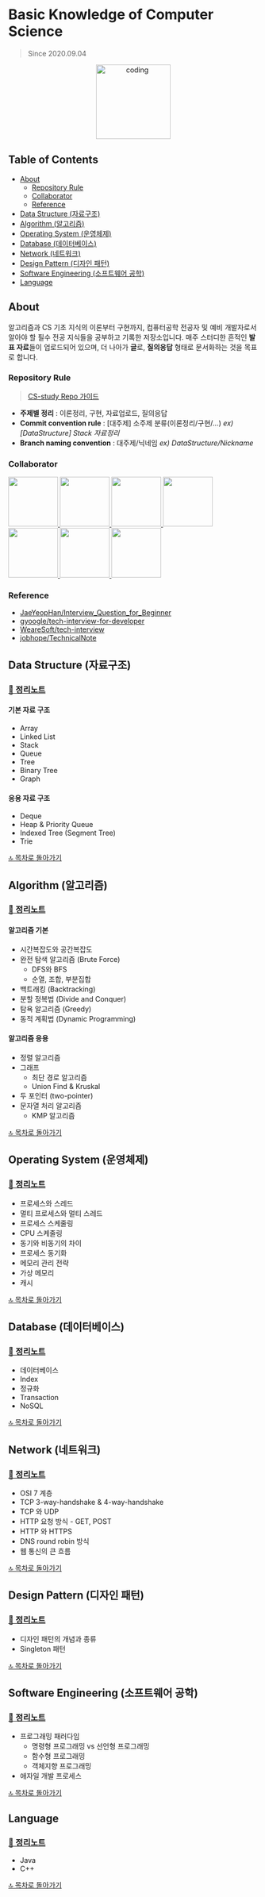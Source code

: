 # Basic Knowledge of Computer Science

> Since 2020.09.04

<p align="center">
  <img src="https://user-images.githubusercontent.com/22045163/111120575-d9370f00-85ae-11eb-8fa3-54f47ed3caa3.png" alt="coding" width="150px" />
</p>

## Table of Contents

- [About](#about)
  - [Repository Rule](#repository-rule)
  - [Collaborator](#collaborator)
  - [Reference](#reference)
- [Data Structure (자료구조)](#data-structure-자료구조)
- [Algorithm (알고리즘)](#algorithm-알고리즘)
- [Operating System (운영체제)](#operating-system-운영체제)
- [Database (데이터베이스)](#database-데이터베이스)
- [Network (네트워크)](#network-네트워크)
- [Design Pattern (디자인 패턴)](#design-pattern-디자인-패턴)
- [Software Engineering (소프트웨어 공학)](#software-engineering-소프트웨어-공학)
- [Language](#language)

## About

알고리즘과 CS 기초 지식의 이론부터 구현까지, 컴퓨터공학 전공자 및 예비 개발자로서 알아야 할 필수 전공 지식들을 공부하고 기록한 저장소입니다. 매주 스터디한 흔적인 **발표 자료**들이 업로드되어 있으며, 더 나아가 **글**로, **질의응답** 형태로 문서화하는 것을 목표로 합니다.

### Repository Rule

> [CS-study Repo 가이드](https://www.notion.so/CS-study-Repo-3428a7e4213345ffa08362c7abea8528)

- **주제별 정리** : 이론정리, 구현, 자료업로드, 질의응답
- **Commit convention rule** : [대주제] 소주제 분류(이론정리/구현/...) _ex) [DataStructure] Stack 자료정리_
- **Branch naming convention** : 대주제/닉네임 _ex) DataStructure/Nickname_

### Collaborator

<p>
<a href="https://github.com/KimKwon">
  <img src="https://github.com/KimKwon.png" width="100">
</a>
<a href="https://github.com/Seogeurim">
  <img src="https://github.com/Seogeurim.png" width="100">
</a>
<a href="https://github.com/yoongoing">
  <img src="https://github.com/yoongoing.png" width="100">
</a>
<a href="https://github.com/3people">
  <img src="https://github.com/3people.png" width="100">
</a>
<a href="https://github.com/wntjq68">
  <img src="https://github.com/wntjq68.png" width="100">
</a>
<a href="https://github.com/Hee-Jae">
  <img src="https://github.com/Hee-Jae.png" width="100">
</a>
<a href="https://github.com/ggjae">
  <img src="https://github.com/ggjae.png" width="100">
</a>
</p>

### Reference

- [JaeYeopHan/Interview_Question_for_Beginner](https://github.com/JaeYeopHan/Interview_Question_for_Beginner)
- [gyoogle/tech-interview-for-developer](https://github.com/gyoogle/tech-interview-for-developer)
- [WeareSoft/tech-interview](https://github.com/WeareSoft/tech-interview)
- [jobhope/TechnicalNote](https://github.com/jobhope/TechnicalNote)

## Data Structure (자료구조)

### [📖 정리노트](./contents/data-structure)

#### 기본 자료 구조

- Array
- Linked List
- Stack
- Queue
- Tree
- Binary Tree
- Graph

#### 응용 자료 구조

- Deque
- Heap & Priority Queue
- Indexed Tree (Segment Tree)
- Trie

[🔝 목차로 돌아가기](#table-of-contents)

## Algorithm (알고리즘)

### [📖 정리노트](./contents/algorithm)

#### 알고리즘 기본

- 시간복잡도와 공간복잡도
- 완전 탐색 알고리즘 (Brute Force)
  - DFS와 BFS
  - 순열, 조합, 부분집합
- 백트래킹 (Backtracking)
- 분할 정복법 (Divide and Conquer)
- 탐욕 알고리즘 (Greedy)
- 동적 계획법 (Dynamic Programming)

#### 알고리즘 응용

- 정렬 알고리즘
- 그래프
  - 최단 경로 알고리즘
  - Union Find & Kruskal
- 두 포인터 (two-pointer)
- 문자열 처리 알고리즘
  - KMP 알고리즘

[🔝 목차로 돌아가기](#table-of-contents)

## Operating System (운영체제)

### [📖 정리노트](./contents/operating-system)

- 프로세스와 스레드
- 멀티 프로세스와 멀티 스레드
- 프로세스 스케줄링
- CPU 스케줄링
- 동기와 비동기의 차이
- 프로세스 동기화
- 메모리 관리 전략
- 가상 메모리
- 캐시

[🔝 목차로 돌아가기](#table-of-contents)

## Database (데이터베이스)

### [📖 정리노트](./contents/database)

- 데이터베이스
- Index
- 정규화
- Transaction
- NoSQL

[🔝 목차로 돌아가기](#table-of-contents)

## Network (네트워크)

### [📖 정리노트](./contents/network)

- OSI 7 계층
- TCP 3-way-handshake & 4-way-handshake
- TCP 와 UDP
- HTTP 요청 방식 - GET, POST
- HTTP 와 HTTPS
- DNS round robin 방식
- 웹 통신의 큰 흐름

[🔝 목차로 돌아가기](#table-of-contents)

## Design Pattern (디자인 패턴)

### [📖 정리노트](./contents/design-pattern)

- 디자인 패턴의 개념과 종류
- Singleton 패턴

[🔝 목차로 돌아가기](#table-of-contents)

## Software Engineering (소프트웨어 공학)

### [📖 정리노트](./contents/software-engineering)

- 프로그래밍 패러다임
  - 명령형 프로그래밍 vs 선언형 프로그래밍
  - 함수형 프로그래밍
  - 객체지향 프로그래밍
- 애자일 개발 프로세스

[🔝 목차로 돌아가기](#table-of-contents)

## Language

### [📖 정리노트](./contents/language)

- Java
- C++

[🔝 목차로 돌아가기](#table-of-contents)
